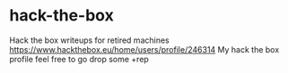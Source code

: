 # hack-the-box
Hack the box writeups for retired machines
https://www.hackthebox.eu/home/users/profile/246314
My hack the box profile feel free to go drop some +rep
